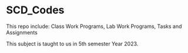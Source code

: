 # SCD_Codes   

This repo include:
Class Work Programs,
Lab Work Programs,
Tasks and Assignments

This subject is taught to us in 5th semester Year 2023.
